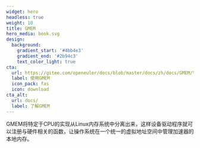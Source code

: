 ```yaml
---
widget: hero
headless: true
weight: 10
title: GMEM
hero_media: book.svg
design:
  background:
    gradient_start: '#4bb4e3'
    gradient_end: '#2b94c3'
    text_color_light: true
cta:
  url: https://gitee.com/openeuler/docs/blob/master/docs/zh/docs/GMEM/%E5%AE%89%E8%A3%85%E4%B8%8E%E9%83%A8%E7%BD%B2.md
  label: 使用GMEM
  icon_pack: fas
  icon: download
cta_alt:
  url: docs/
  label: 了解GMEM
---
```


GMEM将特定于CPU的实现从Linux内存系统中分离出来，这样设备驱动程序就可以注册与硬件相关的函数，让操作系统在一个统一的虚拟地址空间中管理加速器的本地内存。

